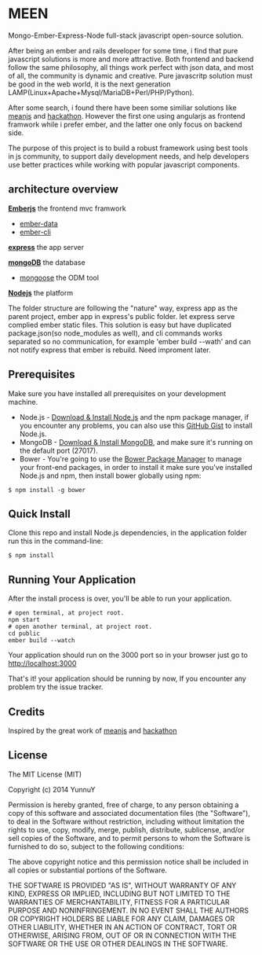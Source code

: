 # MEEN

Mongo-Ember-Express-Node full-stack javascript open-source solution.

After being an ember and rails developer for some time, i find that pure javascript solutions is more and more attractive. 
Both frontend and backend follow the same philosophy, all things work perfect with json data, and most of all, the community is dynamic and creative. Pure javascritp solution must be good in the web world, it is the next generation LAMP(Linux+Apache+Mysql/MariaDB+Perl/PHP/Python).

After some search, i found there have been some similiar solutions like [meanjs](https://github.com/meanjs/mean) and 
[hackathon](https://github.com/sahat/hackathon-starter). However the first one using angularjs as frontend framwork while i prefer ember, and the latter one only focus on backend side.

The purpose of this project is to build a robust framework using best tools in js community, to support daily development needs, and help developers use better practices while working with popular javascript components.


## architecture overview

**[Emberjs](http://www.emberjs.com)** the frontend mvc framwork

- [ember-data](https://github.com/emberjs/data)
- [ember-cli](http://wwww.ember-cli.com)

**[express](http://expressjs.com)** the app server

**[mongoDB](http://www.mongodb.org/)** the database

- [mongoose](http://mongoosejs.com/) the ODM tool

**[Nodejs](http://nodejs.org/)** the platform

The folder structure are following the "nature" way, express app as the parent project, ember app in express's public folder.
let express serve complied ember static files. This solution is easy but have duplicated package.json(so node_modules as well), and cli commands works separated so no communication, for example 'ember build --wath' and can not notify express that
ember is rebuild. Need improment later. 

## Prerequisites
Make sure you have installed all prerequisites on your development machine.
* Node.js - [Download & Install Node.js](http://www.nodejs.org/download/) and the npm package manager, if you encounter any problems, you can also use this [GitHub Gist](https://gist.github.com/isaacs/579814) to install Node.js.
* MongoDB - [Download & Install MongoDB](http://www.mongodb.org/downloads), and make sure it's running on the default port (27017).
* Bower - You're going to use the [Bower Package Manager](http://bower.io/) to manage your front-end packages, in order to install it make sure you've installed Node.js and npm, then install bower globally using npm:

```
$ npm install -g bower
```

## Quick Install
Clone this repo and install Node.js dependencies, in the application folder run this in the command-line:

```
$ npm install
```

## Running Your Application

After the install process is over, you'll be able to run your application.


```
# open terminal, at project root.
npm start
# open another terminal, at project root.
cd public
ember build --watch
```

Your application should run on the 3000 port so in your browser just go to [http://localhost:3000](http://localhost:3000)

That's it! your application should be running by now, If you encounter any problem try the issue tracker.


## Credits
Inspired by the great work of [meanjs](https://github.com/meanjs/mean) and [hackathon](https://github.com/sahat/hackathon-starter)


## License
The MIT License (MIT)

Copyright (c) 2014 YunnuY

Permission is hereby granted, free of charge, to any person obtaining a copy
of this software and associated documentation files (the "Software"), to deal
in the Software without restriction, including without limitation the rights
to use, copy, modify, merge, publish, distribute, sublicense, and/or sell
copies of the Software, and to permit persons to whom the Software is
furnished to do so, subject to the following conditions:

The above copyright notice and this permission notice shall be included in all
copies or substantial portions of the Software.

THE SOFTWARE IS PROVIDED "AS IS", WITHOUT WARRANTY OF ANY KIND, EXPRESS OR
IMPLIED, INCLUDING BUT NOT LIMITED TO THE WARRANTIES OF MERCHANTABILITY,
FITNESS FOR A PARTICULAR PURPOSE AND NONINFRINGEMENT. IN NO EVENT SHALL THE
AUTHORS OR COPYRIGHT HOLDERS BE LIABLE FOR ANY CLAIM, DAMAGES OR OTHER
LIABILITY, WHETHER IN AN ACTION OF CONTRACT, TORT OR OTHERWISE, ARISING FROM,
OUT OF OR IN CONNECTION WITH THE SOFTWARE OR THE USE OR OTHER DEALINGS IN THE
SOFTWARE.
